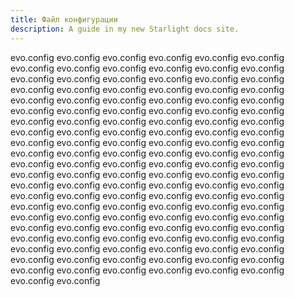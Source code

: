 ```yaml
---
title: Файл конфигурации
description: A guide in my new Starlight docs site.
---
```


evo.config
evo.config
evo.config
evo.config
evo.config
evo.config
evo.config
evo.config
evo.config
evo.config
evo.config
evo.config
evo.config
evo.config
evo.config
evo.config
evo.config
evo.config
evo.config
evo.config
evo.config
evo.config
evo.config
evo.config
evo.config
evo.config
evo.config
evo.config
evo.config
evo.config
evo.config
evo.config
evo.config
evo.config
evo.config
evo.config
evo.config
evo.config
evo.config
evo.config
evo.config
evo.config
evo.config
evo.config
evo.config
evo.config
evo.config
evo.config
evo.config
evo.config
evo.config
evo.config
evo.config
evo.config
evo.config
evo.config
evo.config
evo.config
evo.config
evo.config
evo.config
evo.config
evo.config
evo.config
evo.config
evo.config
evo.config
evo.config
evo.config
evo.config
evo.config
evo.config
evo.config
evo.config
evo.config
evo.config
evo.config
evo.config
evo.config
evo.config
evo.config
evo.config
evo.config
evo.config
evo.config
evo.config
evo.config
evo.config
evo.config
evo.config
evo.config
evo.config
evo.config
evo.config
evo.config
evo.config
evo.config
evo.config
evo.config
evo.config
evo.config
evo.config
evo.config
evo.config
evo.config
evo.config
evo.config
evo.config
evo.config
evo.config
evo.config
evo.config
evo.config
evo.config
evo.config
evo.config
evo.config
evo.config
evo.config
evo.config
evo.config
evo.config
evo.config
evo.config
evo.config
evo.config
evo.config
evo.config
